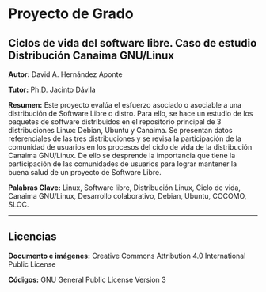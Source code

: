 Proyecto de Grado
=====================

Ciclos de vida del software libre. Caso de estudio Distribución Canaima GNU/Linux
----

**Autor:** David A. Hernández Aponte


**Tutor:** Ph.D. Jacinto Dávila


**Resumen:** Este proyecto evalúa el esfuerzo asociado o asociable a una distribución de Software Libre o distro. Para ello, se hace un estudio de los paquetes de software distribuidos en el repositorio principal de 3 distribuciones Linux: Debian, Ubuntu y Canaima. Se presentan datos referenciales de las tres distribuciones y se revisa la participación de la comunidad de usuarios en los procesos del ciclo de vida de la distribución Canaima GNU/Linux. De ello se desprende la importancia que tiene la participación de las comunidades de usuarios para lograr mantener la buena salud de un proyecto de Software Libre.

**Palabras Clave:** Linux, Software libre, Distribución Linux, Ciclo de vida, Canaima GNU/Linux, Desarrollo colaborativo, Debian, Ubuntu, COCOMO, SLOC.


----
## Licencias

**Documento e imágenes:** Creative Commons Attribution 4.0 International Public License

**Códigos:** GNU General Public License Version 3